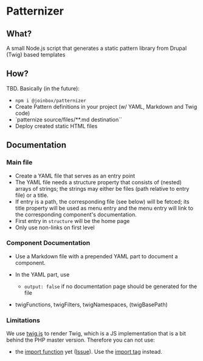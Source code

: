 # Patternizer

## What?

A small Node.js script that generates a static pattern library from Drupal (Twig) based templates

## How?

TBD. Basically (in the future):
- `npm i @joinbox/patternizer`
- Create Pattern definitions in your project (w/ YAML, Markdown and Twig code)
- `patternize source/files/**.md destination``
- Deploy created static HTML files

## Documentation

### Main file
- Create a YAML file that serves as an entry point
- The YAML file needs a structure property that consists of (nested) arrays of strings; the
strings may either be files (path relative to entry file) or a title. 
- If entry is a path, the corresponding file (see below) will be fetced; its title property will be
used as menu entry and the menu entry will link to the corresponding component's documentation.
- First entry in `structure` will be the home page
- Only use non-links on first level

### Component Documentation
- Use a Markdown file with a prepended YAML part to document a component.
- In the YAML part, use
    - `output: false` if no documentation page should be generated for the file

- twigFunctions, twigFilters, twigNamespaces, (twigBasePath)

### Limitations
We use [twig.js](https://github.com/twigjs/twig.js/wiki) to render Twig, which is a JS
implementation that is a bit behind the PHP master version. Therefore you can not use:
- the [import function](https://twig.symfony.com/doc/2.x/functions/include.html) yet
([Issue](https://github.com/twigjs/twig.js/issues/392)). Use the
[import tag](https://twig.symfony.com/doc/3.x/tags/import.html) instead.